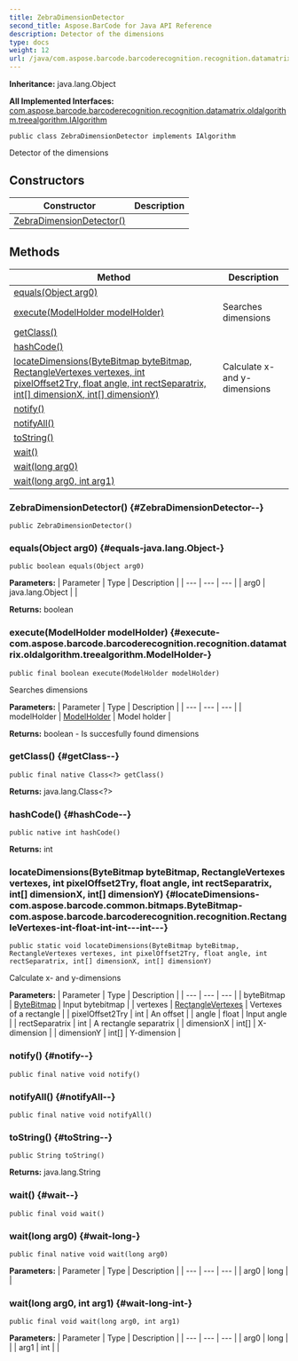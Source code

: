 ```yaml
---
title: ZebraDimensionDetector
second_title: Aspose.BarCode for Java API Reference
description: Detector of the dimensions
type: docs
weight: 12
url: /java/com.aspose.barcode.barcoderecognition.recognition.datamatrix.oldalgorithm.cells.timepatterns/zebradimensiondetector/
---
```

**Inheritance:**
java.lang.Object

**All Implemented Interfaces:**
[com.aspose.barcode.barcoderecognition.recognition.datamatrix.oldalgorithm.treealgorithm.IAlgorithm](../../com.aspose.barcode.barcoderecognition.recognition.datamatrix.oldalgorithm.treealgorithm/ialgorithm)
```
public class ZebraDimensionDetector implements IAlgorithm
```

Detector of the dimensions
## Constructors

| Constructor | Description |
| --- | --- |
| [ZebraDimensionDetector()](#ZebraDimensionDetector--) |  |
## Methods

| Method | Description |
| --- | --- |
| [equals(Object arg0)](#equals-java.lang.Object-) |  |
| [execute(ModelHolder modelHolder)](#execute-com.aspose.barcode.barcoderecognition.recognition.datamatrix.oldalgorithm.treealgorithm.ModelHolder-) | Searches dimensions |
| [getClass()](#getClass--) |  |
| [hashCode()](#hashCode--) |  |
| [locateDimensions(ByteBitmap byteBitmap, RectangleVertexes vertexes, int pixelOffset2Try, float angle, int rectSeparatrix, int[] dimensionX, int[] dimensionY)](#locateDimensions-com.aspose.barcode.common.bitmaps.ByteBitmap-com.aspose.barcode.barcoderecognition.recognition.RectangleVertexes-int-float-int-int---int---) | Calculate x- and y-dimensions |
| [notify()](#notify--) |  |
| [notifyAll()](#notifyAll--) |  |
| [toString()](#toString--) |  |
| [wait()](#wait--) |  |
| [wait(long arg0)](#wait-long-) |  |
| [wait(long arg0, int arg1)](#wait-long-int-) |  |
### ZebraDimensionDetector() {#ZebraDimensionDetector--}
```
public ZebraDimensionDetector()
```


### equals(Object arg0) {#equals-java.lang.Object-}
```
public boolean equals(Object arg0)
```




**Parameters:**
| Parameter | Type | Description |
| --- | --- | --- |
| arg0 | java.lang.Object |  |

**Returns:**
boolean
### execute(ModelHolder modelHolder) {#execute-com.aspose.barcode.barcoderecognition.recognition.datamatrix.oldalgorithm.treealgorithm.ModelHolder-}
```
public final boolean execute(ModelHolder modelHolder)
```


Searches dimensions

**Parameters:**
| Parameter | Type | Description |
| --- | --- | --- |
| modelHolder | [ModelHolder](../../com.aspose.barcode.barcoderecognition.recognition.datamatrix.oldalgorithm.treealgorithm/modelholder) | Model holder |

**Returns:**
boolean - Is succesfully found dimensions
### getClass() {#getClass--}
```
public final native Class<?> getClass()
```




**Returns:**
java.lang.Class<?>
### hashCode() {#hashCode--}
```
public native int hashCode()
```




**Returns:**
int
### locateDimensions(ByteBitmap byteBitmap, RectangleVertexes vertexes, int pixelOffset2Try, float angle, int rectSeparatrix, int[] dimensionX, int[] dimensionY) {#locateDimensions-com.aspose.barcode.common.bitmaps.ByteBitmap-com.aspose.barcode.barcoderecognition.recognition.RectangleVertexes-int-float-int-int---int---}
```
public static void locateDimensions(ByteBitmap byteBitmap, RectangleVertexes vertexes, int pixelOffset2Try, float angle, int rectSeparatrix, int[] dimensionX, int[] dimensionY)
```


Calculate x- and y-dimensions

**Parameters:**
| Parameter | Type | Description |
| --- | --- | --- |
| byteBitmap | [ByteBitmap](../../com.aspose.barcode.common.bitmaps/bytebitmap) | Input bytebitmap |
| vertexes | [RectangleVertexes](../../com.aspose.barcode.barcoderecognition.recognition/rectanglevertexes) | Vertexes of a rectangle |
| pixelOffset2Try | int | An offset |
| angle | float | Input angle |
| rectSeparatrix | int | A rectangle separatrix |
| dimensionX | int[] | X-dimension |
| dimensionY | int[] | Y-dimension |

### notify() {#notify--}
```
public final native void notify()
```




### notifyAll() {#notifyAll--}
```
public final native void notifyAll()
```




### toString() {#toString--}
```
public String toString()
```




**Returns:**
java.lang.String
### wait() {#wait--}
```
public final void wait()
```




### wait(long arg0) {#wait-long-}
```
public final native void wait(long arg0)
```




**Parameters:**
| Parameter | Type | Description |
| --- | --- | --- |
| arg0 | long |  |

### wait(long arg0, int arg1) {#wait-long-int-}
```
public final void wait(long arg0, int arg1)
```




**Parameters:**
| Parameter | Type | Description |
| --- | --- | --- |
| arg0 | long |  |
| arg1 | int |  |

